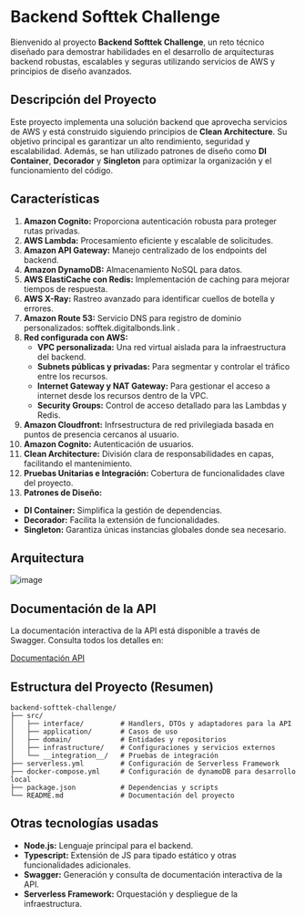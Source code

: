 # Backend Softtek Challenge

Bienvenido al proyecto **Backend Softtek Challenge**, un reto técnico diseñado para demostrar habilidades en el desarrollo de arquitecturas backend robustas, escalables y seguras utilizando servicios de AWS y principios de diseño avanzados.

## Descripción del Proyecto

Este proyecto implementa una solución backend que aprovecha servicios de AWS y está construido siguiendo principios de **Clean Architecture**. Su objetivo principal es garantizar un alto rendimiento, seguridad y escalabilidad. Además, se han utilizado patrones de diseño como **DI Container**, **Decorador** y **Singleton** para optimizar la organización y el funcionamiento del código.

## Características

1. **Amazon Cognito:** Proporciona autenticación robusta para proteger rutas privadas.
2. **AWS Lambda:** Procesamiento eficiente y escalable de solicitudes.
3. **Amazon API Gateway:** Manejo centralizado de los endpoints del backend.
4. **Amazon DynamoDB:** Almacenamiento NoSQL para datos.
5. **AWS ElastiCache con Redis:** Implementación de caching para mejorar tiempos de respuesta.
6. **AWS X-Ray:** Rastreo avanzado para identificar cuellos de botella y errores.
7. **Amazon Route 53:** Servicio DNS para registro de dominio personalizados: sofftek.digitalbonds.link .
8. **Red configurada con AWS:**
   - **VPC personalizada:** Una red virtual aislada para la infraestructura del backend.
   - **Subnets públicas y privadas:** Para segmentar y controlar el tráfico entre los recursos.
   - **Internet Gateway y NAT Gateway:** Para gestionar el acceso a internet desde los recursos dentro de la VPC.
   - **Security Groups:** Control de acceso detallado para las Lambdas y Redis.
9. **Amazon Cloudfront:** Infrsestructura de red privilegiada basada en puntos de presencia cercanos al usuario.
10. **Amazon Cognito:** Autenticación de usuarios.
11. **Clean Architecture:** División clara de responsabilidades en capas, facilitando el mantenimiento.
12. **Pruebas Unitarias e Integración:** Cobertura de funcionalidades clave del proyecto.
13. **Patrones de Diseño:**
   - **DI Container:** Simplifica la gestión de dependencias.
   - **Decorador:** Facilita la extensión de funcionalidades.
   - **Singleton:** Garantiza únicas instancias globales donde sea necesario.

## Arquitectura
![image](https://github.com/user-attachments/assets/e2489cf8-6f94-4178-a10f-70cb784368f2)

## Documentación de la API

La documentación interactiva de la API está disponible a través de Swagger. Consulta todos los detalles en:

[Documentación API](https://sofftek.digitalbonds.link/docs)

## Estructura del Proyecto (Resumen)

```plaintext
backend-softtek-challenge/
├── src/
│   ├── interface/         # Handlers, DTOs y adaptadores para la API
│   ├── application/       # Casos de uso
│   ├── domain/            # Entidades y repositorios
│   ├── infrastructure/    # Configuraciones y servicios externos
│   └── __integration__/   # Pruebas de integración
├── serverless.yml         # Configuración de Serverless Framework
├── docker-compose.yml     # Configuración de dynamoDB para desarrollo local
├── package.json           # Dependencias y scripts
└── README.md              # Documentación del proyecto
```

## Otras tecnologías usadas

- **Node.js:** Lenguaje principal para el backend.
- **Typescript:** Extensión de JS para tipado estático y otras funcionalidades adicionales.
- **Swagger:** Generación y consulta de documentación interactiva de la API.
- **Serverless Framework:** Orquestación y despliegue de la infraestructura.

